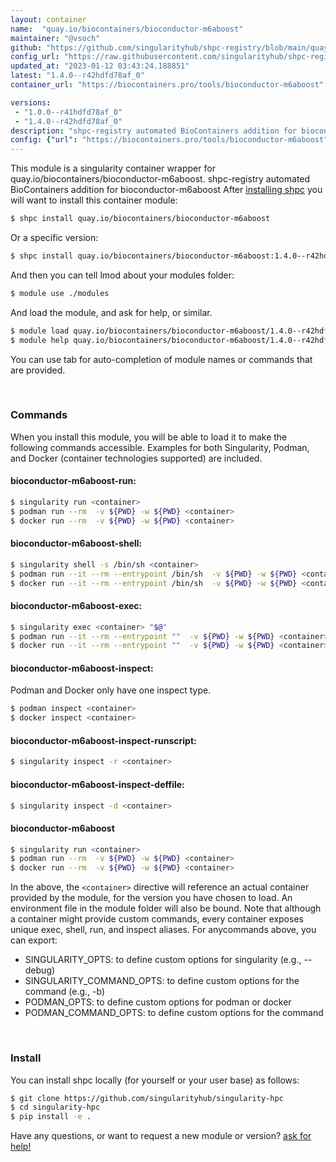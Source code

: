 ```yaml
---
layout: container
name:  "quay.io/biocontainers/bioconductor-m6aboost"
maintainer: "@vsoch"
github: "https://github.com/singularityhub/shpc-registry/blob/main/quay.io/biocontainers/bioconductor-m6aboost/container.yaml"
config_url: "https://raw.githubusercontent.com/singularityhub/shpc-registry/main/quay.io/biocontainers/bioconductor-m6aboost/container.yaml"
updated_at: "2023-01-12 03:43:24.188851"
latest: "1.4.0--r42hdfd78af_0"
container_url: "https://biocontainers.pro/tools/bioconductor-m6aboost"

versions:
 - "1.0.0--r41hdfd78af_0"
 - "1.4.0--r42hdfd78af_0"
description: "shpc-registry automated BioContainers addition for bioconductor-m6aboost"
config: {"url": "https://biocontainers.pro/tools/bioconductor-m6aboost", "maintainer": "@vsoch", "description": "shpc-registry automated BioContainers addition for bioconductor-m6aboost", "latest": {"1.4.0--r42hdfd78af_0": "sha256:c9bc284334c96ae674b45b680ce42de9b878634f03e211d487c3dff2aa50bc58"}, "tags": {"1.0.0--r41hdfd78af_0": "sha256:c207c9e91ffa77913eca3ed5ae8b579395457036d25f056b637e1f57320adbec", "1.4.0--r42hdfd78af_0": "sha256:c9bc284334c96ae674b45b680ce42de9b878634f03e211d487c3dff2aa50bc58"}, "docker": "quay.io/biocontainers/bioconductor-m6aboost"}
---
```


This module is a singularity container wrapper for quay.io/biocontainers/bioconductor-m6aboost.
shpc-registry automated BioContainers addition for bioconductor-m6aboost
After [installing shpc](#install) you will want to install this container module:


```bash
$ shpc install quay.io/biocontainers/bioconductor-m6aboost
```

Or a specific version:

```bash
$ shpc install quay.io/biocontainers/bioconductor-m6aboost:1.4.0--r42hdfd78af_0
```

And then you can tell lmod about your modules folder:

```bash
$ module use ./modules
```

And load the module, and ask for help, or similar.

```bash
$ module load quay.io/biocontainers/bioconductor-m6aboost/1.4.0--r42hdfd78af_0
$ module help quay.io/biocontainers/bioconductor-m6aboost/1.4.0--r42hdfd78af_0
```

You can use tab for auto-completion of module names or commands that are provided.

<br>

### Commands

When you install this module, you will be able to load it to make the following commands accessible.
Examples for both Singularity, Podman, and Docker (container technologies supported) are included.

#### bioconductor-m6aboost-run:

```bash
$ singularity run <container>
$ podman run --rm  -v ${PWD} -w ${PWD} <container>
$ docker run --rm  -v ${PWD} -w ${PWD} <container>
```

#### bioconductor-m6aboost-shell:

```bash
$ singularity shell -s /bin/sh <container>
$ podman run --it --rm --entrypoint /bin/sh  -v ${PWD} -w ${PWD} <container>
$ docker run --it --rm --entrypoint /bin/sh  -v ${PWD} -w ${PWD} <container>
```

#### bioconductor-m6aboost-exec:

```bash
$ singularity exec <container> "$@"
$ podman run --it --rm --entrypoint ""  -v ${PWD} -w ${PWD} <container> "$@"
$ docker run --it --rm --entrypoint ""  -v ${PWD} -w ${PWD} <container> "$@"
```

#### bioconductor-m6aboost-inspect:

Podman and Docker only have one inspect type.

```bash
$ podman inspect <container>
$ docker inspect <container>
```

#### bioconductor-m6aboost-inspect-runscript:

```bash
$ singularity inspect -r <container>
```

#### bioconductor-m6aboost-inspect-deffile:

```bash
$ singularity inspect -d <container>
```



#### bioconductor-m6aboost

```bash
$ singularity run <container>
$ podman run --rm  -v ${PWD} -w ${PWD} <container>
$ docker run --rm  -v ${PWD} -w ${PWD} <container>
```


In the above, the `<container>` directive will reference an actual container provided
by the module, for the version you have chosen to load. An environment file in the
module folder will also be bound. Note that although a container
might provide custom commands, every container exposes unique exec, shell, run, and
inspect aliases. For anycommands above, you can export:

 - SINGULARITY_OPTS: to define custom options for singularity (e.g., --debug)
 - SINGULARITY_COMMAND_OPTS: to define custom options for the command (e.g., -b)
 - PODMAN_OPTS: to define custom options for podman or docker
 - PODMAN_COMMAND_OPTS: to define custom options for the command

<br>

### Install

You can install shpc locally (for yourself or your user base) as follows:

```bash
$ git clone https://github.com/singularityhub/singularity-hpc
$ cd singularity-hpc
$ pip install -e .
```

Have any questions, or want to request a new module or version? [ask for help!](https://github.com/singularityhub/singularity-hpc/issues)